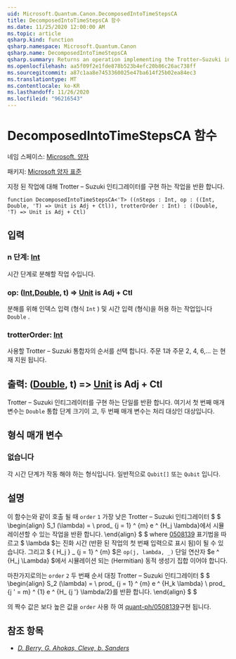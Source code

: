```yaml
---
uid: Microsoft.Quantum.Canon.DecomposedIntoTimeStepsCA
title: DecomposedIntoTimeStepsCA 함수
ms.date: 11/25/2020 12:00:00 AM
ms.topic: article
qsharp.kind: function
qsharp.namespace: Microsoft.Quantum.Canon
qsharp.name: DecomposedIntoTimeStepsCA
qsharp.summary: Returns an operation implementing the Trotter–Suzuki integrator for a given operation.
ms.openlocfilehash: aa5f09f2e1fde878b523b4efc20b86c26ac738ff
ms.sourcegitcommit: a87c1aa8e7453360025e47ba614f25b02ea84ec3
ms.translationtype: MT
ms.contentlocale: ko-KR
ms.lasthandoff: 11/26/2020
ms.locfileid: "96216543"
---
```

# <a name="decomposedintotimestepsca-function"></a>DecomposedIntoTimeStepsCA 함수

네임 스페이스: [Microsoft. 양자](xref:Microsoft.Quantum.Canon)

패키지: [Microsoft 양자 표준](https://nuget.org/packages/Microsoft.Quantum.Standard)


지정 된 작업에 대해 Trotter – Suzuki 인티그레이터를 구현 하는 작업을 반환 합니다.

```qsharp
function DecomposedIntoTimeStepsCA<'T> ((nSteps : Int, op : ((Int, Double, 'T) => Unit is Adj + Ctl)), trotterOrder : Int) : ((Double, 'T) => Unit is Adj + Ctl)
```


## <a name="input"></a>입력

### <a name="nsteps--int"></a>n 단계: [Int](xref:microsoft.quantum.lang-ref.int)

시간 단계로 분해할 작업 수입니다.


### <a name="op--intdoublet--unit--is-adj--ctl"></a>op: ([Int](xref:microsoft.quantum.lang-ref.int),[Double](xref:microsoft.quantum.lang-ref.double), t) => [Unit](xref:microsoft.quantum.lang-ref.unit)  is Adj + Ctl

분해를 위해 인덱스 입력 (형식 `Int` ) 및 시간 입력 (형식)을 허용 하는 작업입니다 `Double` .


### <a name="trotterorder--int"></a>trotterOrder: [Int](xref:microsoft.quantum.lang-ref.int)

사용할 Trotter – Suzuki 통합자의 순서를 선택 합니다.
주문 1과 주문 2, 4, 6,... 는 현재 지원 됩니다.



## <a name="output--doublet--unit--is-adj--ctl"></a>출력: ([Double](xref:microsoft.quantum.lang-ref.double), t) => [Unit](xref:microsoft.quantum.lang-ref.unit)  is Adj + Ctl

Trotter – Suzuki 인티그레이터를 구현 하는 단일를 반환 합니다. 여기서 첫 번째 매개 변수는 `Double` 통합 단계 크기이 고, 두 번째 매개 변수는 처리 대상인 대상입니다.

## <a name="type-parameters"></a>형식 매개 변수

### <a name="t"></a>없습니다

각 시간 단계가 작동 해야 하는 형식입니다. 일반적으로 `Qubit[]` 또는 `Qubit` 입니다.

## <a name="remarks"></a>설명

이 함수는와 같이 호출 될 때 `order` `1` 가장 낮은 Trotter – Suzuki 인티그레이터 $ $ \begin{align} S_1 (\lambda) = \ prod_ {j = 1} ^ {m} e ^ {H_j \lambda}에서 시뮬레이션할 수 있는 작업을 반환 합니다. \end{align} $ $ where [0508139](https://arxiv.org/abs/quant-ph/0508139) 표기법을 따르고 $ \lambda $는 진화 시간 (반환 된 작업의 첫 번째 입력으로 표시 됨)이 될 수 있습니다. 그리고 $ \{ H_j \} _ {j = 1} ^ {m} $은 `op(j, lambda, _)` 단일 연산자 $e ^ {H_j \Lambda} $에서 시뮬레이션 되는 (Hermitian) 동적 생성기 집합 이어야 합니다.

마찬가지로의는 `order` `2` 두 번째 순서 대칭 Trotter – Suzuki 인티그레이터 $ $ \begin{align} S_2 (\lambda) = \ prod_ {j = 1} ^ {m} e ^ {H_k \lambda} \ prod_ {j ' = m} ^ {1} e ^ {H_ {j '} \lambda/2}를 반환 합니다.
\end{align} $ $

의 짝수 값은 보다 높은 값을 `order` 사용 하 여 [quant-ph/0508139](https://arxiv.org/abs/quant-ph/0508139)구현 됩니다.

## <a name="references"></a>참조 항목

- [*D. Berry, G. Ahokas, Cleve, b. Sanders*](https://arxiv.org/abs/quant-ph/0508139)